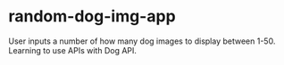 # random-dog-img-app
User inputs a number of how many dog images to display between 1-50. Learning to use APIs with Dog API.

